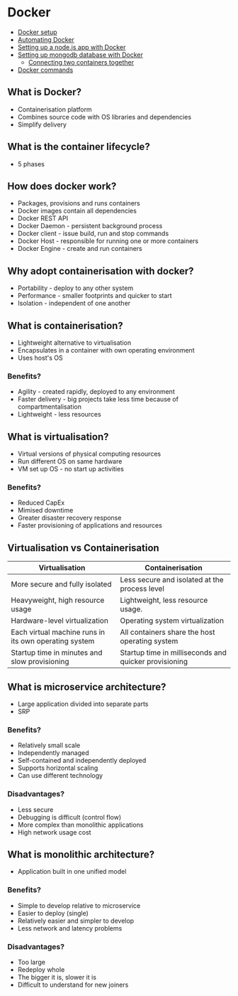 # Docker

- [Docker setup](https://github.com/crotchetycrow/eng110-docker/blob/master/documentation/docker_setup.md)
- [Automating Docker](https://github.com/crotchetycrow/eng110-docker/blob/master/documentation/docker_auto.md)
- [Setting up a node.js app with Docker](https://github.com/crotchetycrow/eng110-docker/blob/master/documentation/docker_node_setup.md)
- [Setting up mongodb database with Docker](https://github.com/crotchetycrow/eng110-docker/blob/master/documentation/docker_db_setup.md)
  - [Connecting two containers together](https://github.com/crotchetycrow/eng110-docker/blob/master/documentation/docker_db_setup.md)
- [Docker commands](https://github.com/crotchetycrow/eng110-docker/blob/master/documentation/docker_cmd.md)

## What is Docker?

- Containerisation platform
- Combines source code with OS libraries and dependencies
- Simplify delivery

## What is the container lifecycle?

- 5 phases

## How does docker work?

- Packages, provisions and runs containers
- Docker images contain all dependencies
- Docker REST API
- Docker Daemon - persistent background process
- Docker client - issue build, run and stop commands
- Docker Host - responsible for running one or more containers
- Docker Engine - create and run containers

## Why adopt containerisation with docker?

- Portability - deploy to any other system
- Performance - smaller footprints and quicker to start
- Isolation - independent of one another

## What is containerisation?

- Lightweight alternative to virtualisation
- Encapsulates in a container with own operating environment
- Uses host's OS

### Benefits?

- Agility - created rapidly, deployed to any environment
- Faster delivery - big projects take less time because of compartmentalisation
- Lightweight - less resources

## What is virtualisation?

- Virtual versions of physical computing resources
- Run different OS on same hardware
- VM set up OS - no start up activities

### Benefits?

- Reduced CapEx
- Mimised downtime
- Greater disaster recovery response
- Faster provisioning of applications and resources

## Virtualisation vs Containerisation

| Virtualisation                                        | Containerisation                                      |
| ----------------------------------------------------- | ----------------------------------------------------- |
| More secure and fully isolated                        | Less secure and isolated at the process level         |
| Heavyweight, high resource usage                      | Lightweight, less resource usage.                     |
| Hardware-level virtualization                         | Operating system virtualization                       |
| Each virtual machine runs in its own operating system | All containers share the host operating system        |
| Startup time in minutes and slow provisioning         | Startup time in milliseconds and quicker provisioning |

## What is microservice architecture?

- Large application divided into separate parts
- SRP

### Benefits?

- Relatively small scale
- Independently managed
- Self-contained and independently deployed
- Supports horizontal scaling
- Can use different technology

### Disadvantages?

- Less secure
- Debugging is difficult (control flow)
- More complex than monolithic applications
- High network usage cost

## What is monolithic architecture?

- Application built in one unified model

### Benefits?

- Simple to develop relative to microservice
- Easier to deploy (single)
- Relatively easier and simpler to develop
- Less network and latency problems

### Disadvantages?

- Too large
- Redeploy whole
- The bigger it is, slower it is
- Difficult to understand for new joiners

